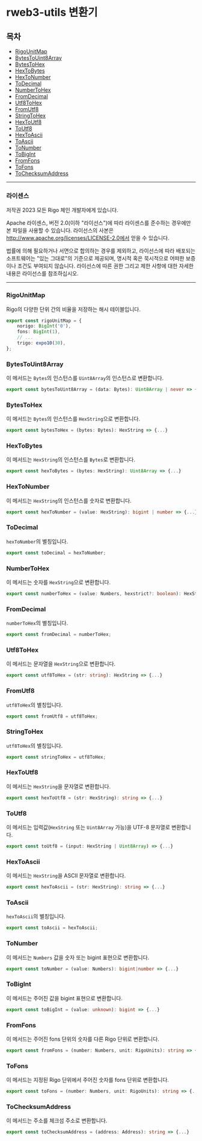 # rweb3-utils 변환기

## 목차
- [RigoUnitMap](#RigoUnitMap)
- [BytesToUint8Array](#BytesToUint8Array)
- [BytesToHex](#BytesToHex)
- [HexToBytes](#HexToBytes)
- [HexToNumber](#HexToNumber)
- [ToDecimal](#ToDecimal)
- [NumberToHex](#NumberToHex)
- [FromDecimal](#FromDecimal)
- [Utf8ToHex](#FromDecimal)
- [FromUtf8](#FromUtf8)
- [StringToHex](#StringToHex)
- [HexToUtf8](#HexToUtf8)
- [ToUtf8](#ToUtf8)
- [HexToAscii](#HexToAscii)
- [ToAscii](#ToAscii)
- [ToNumber](#ToNumber)
- [ToBigInt](#ToBigInt)
- [FromFons](#FromFons)
- [ToFons](#ToFons)
- [ToChecksumAddress](#ToChecksumAddress)

---

### 라이센스
저작권 2023 모든 Rigo 체인 개발자에게 있습니다.

Apache 라이센스, 버전 2.0(이하 "라이선스")에 따라 라이센스를 준수하는 경우에만 본 파일을 사용할 수 있습니다. 라이선스의 사본은 http://www.apache.org/licenses/LICENSE-2.0에서 얻을 수 있습니다.

법률에 의해 필요하거나 서면으로 합의하는 경우를 제외하고, 라이선스에 따라 배포되는 소프트웨어는 "있는 그대로"의 기준으로 제공되며, 명시적 혹은 묵시적으로 어떠한 보증이나 조건도 부여되지 않습니다. 라이선스에 따른 권한 그리고 제한 사항에 대한 자세한 내용은 라이선스를 참조하십시오.

---

### RigoUnitMap

Rigo의 다양한 단위 간의 비율을 저장하는 해시 테이블입니다.

```ts
export const rigoUnitMap = {
    norigo: BigInt('0'),
    fons: BigInt(1),
    // ...
    trigo: expo10(30),
};
```

### BytesToUint8Array

이 메서드는 `Bytes`의 인스턴스를 `Uint8Array`의 인스턴스로 변환합니다.

```ts
export const bytesToUint8Array = (data: Bytes): Uint8Array | never => {...}
```

### BytesToHex

이 메서드는 `Bytes`의 인스턴스를 `HexString`으로 변환합니다.

```ts
export const bytesToHex = (bytes: Bytes): HexString => {...}
```

### HexToBytes

이 메서드는 `HexString`의 인스턴스를 `Bytes`로 변환합니다.

```ts
export const hexToBytes = (bytes: HexString): Uint8Array => {...}
```

### HexToNumber

이 메서드는 `HexString`의 인스턴스를 숫자로 변환합니다.

```ts
export const hexToNumber = (value: HexString): bigint | number => {...}
```

### ToDecimal

`hexToNumber`의 별칭입니다.

```ts
export const toDecimal = hexToNumber;
```

### NumberToHex

이 메서드는 숫자를 `HexString`으로 변환합니다.

```ts
export const numberToHex = (value: Numbers, hexstrict?: boolean): HexString => {...}
```

### FromDecimal

`numberToHex`의 별칭입니다.

```ts
export const fromDecimal = numberToHex;
```

### Utf8ToHex

이 메서드는 문자열을 `HexString`으로 변환합니다.

```ts
export const utf8ToHex = (str: string): HexString => {...}
```

### FromUtf8

`utf8ToHex`의 별칭입니다.

```ts
export const fromUtf8 = utf8ToHex;
```

### StringToHex

`utf8ToHex`의 별칭입니다.

```ts
export const stringToHex = utf8ToHex;
```

### HexToUtf8

이 메서드는 `HexString`을 문자열로 변환합니다.

```ts
export const hexToUtf8 = (str: HexString): string => {...}
```

### ToUtf8

이 메서드는 입력값(`HexString` 또는 `Uint8Array` 가능)을 UTF-8 문자열로 변환합니다.

```ts
export const toUtf8 = (input: HexString | Uint8Array) => {...}
```

### HexToAscii

이 메서드는 `HexString`을 ASCII 문자열로 변환합니다.

```ts
export const hexToAscii = (str: HexString): string => {...}
```

### ToAscii

`hexToAscii`의 별칭입니다.

```ts
export const toAscii = hexToAscii;
```

### ToNumber

이 메서드는 `Numbers` 값을 숫자 또는 bigint 표현으로 변환합니다.

```ts
export const toNumber = (value: Numbers): bigint|number => {...}
```

### ToBigInt

이 메서드는 주어진 값을 bigint 표현으로 변환합니다.

```ts
export const toBigInt = (value: unknown): bigint => {...}
```

### FromFons

이 메서드는 주어진 fons 단위의 숫자를 다른 Rigo 단위로 변환합니다.

```ts
export const fromFons = (number: Numbers, unit: RigoUnits): string => {...}
```

### ToFons

이 메서드는 지정된 Rigo 단위에서 주어진 숫자를 fons 단위로 변환합니다.

```ts
export const toFons = (number: Numbers, unit: RigoUnits): string => {...}
```

### ToChecksumAddress

이 메서드는 주소를 체크섬 주소로 변환합니다.

```ts
export const toChecksumAddress = (address: Address): string => {...}
```